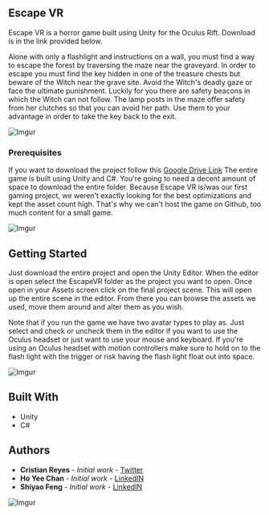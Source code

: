 

## Escape VR

Escape VR is a horror game built using Unity for the Oculus Rift. Download is in the link provided below.

Alone with only a flashlight and instructions on a wall,
you must find a way to escape the forest by traversing the maze near the graveyard. In order to escape
you must find the key hidden in one of the treasure chests but beware of the Witch near the grave site.
Avoid the Witch's deadly gaze or face the ultimate punishment. Luckily for you there are safety beacons
in which the Witch can not follow. The lamp posts in the maze offer safety from her clutches so that you
can avoid her path. Use them to your advantage in order to take the key back to the exit.

![Imgur](https://i.imgur.com/jBcSDiX.png)

### Prerequisites

If you want to download the project follow this [Google Drive Link](https://drive.google.com/drive/folders/1fBAbIAsPsJbha9YmoLRxbFyNMACCMp34?usp=sharing)
The entire game is built using Unity and C#. You're going to need a decent amount of space to download the entire folder. Because Escape VR is/was our first gaming project, we weren't exactly looking for the best optimizations and kept the asset count high. That's why we can't host the game on Github, too much content for a small game.

![Imgur](https://i.imgur.com/rjzuJiB.png)

## Getting Started

Just download the entire project and open the Unity Editor. When the editor is open select the EscapeVR folder as the project you want to open. Once open in your Assets screen click on the final project scene. This will open up the entire scene in the editor. From there you can browse the assets we used, move them around and alter them as you wish.

Note that if you run the game we have two avatar types to play as. Just select and check or uncheck them in the editor if you want to use the Oculus headset or just want to use your mouse and keyboard. If you're using an Oculus headset with motion controllers make sure to hold on to the flash light with the trigger or risk having the flash light float out into space.

![Imgur](https://i.imgur.com/ahw3lu9.png)

## Built With

- Unity
- C#

## Authors

- **Cristian Reyes** - _Initial work_ - [Twitter](http://www.twitter.com/cris178)
- **Ho Yee Chan** - _Initial work_ - [LinkedIN](https://www.linkedin.com/in/ho-yee-chan/)
- **Shiyao Feng** - _Initial work_ - [LinkedIN](https://www.linkedin.com/in/shiyao-feng-228829149/?lipi=urn%3Ali%3Apage%3Ad_flagship3_search_srp_people%3BHaeJd8lpSZmPecYR5wiZgA%3D%3D&licu=urn%3Ali%3Acontrol%3Ad_flagship3_search_srp_people-search_srp_result&lici=i73ZGBvoQa%2Bk78aYXfToBg%3D%3D)

![Imgur](https://i.imgur.com/qmXsSwy.png)
